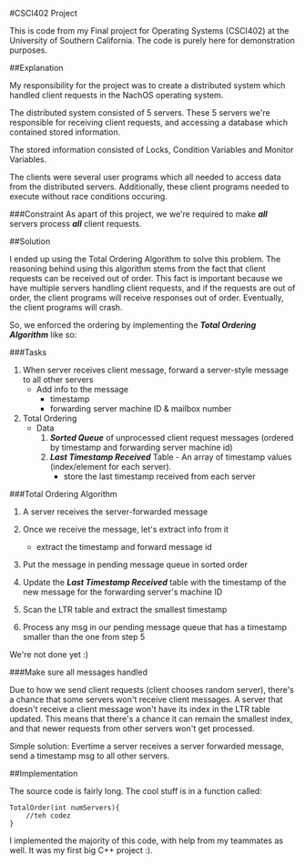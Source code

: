 #CSCI402 Project

This is code from my Final project for Operating Systems (CSCI402) at the University of Southern California. The code is purely here for demonstration purposes.

##Explanation

My responsibility for the project was to create a distributed system which handled client requests in the NachOS operating system.

The distributed system consisted of 5 servers.  These 5 servers we're responsible for receiving client requests, and accessing a database which contained stored information.  

The stored information consisted of Locks, Condition Variables and Monitor Variables. 

The clients were several user programs which all needed to access data from the distributed servers.  Additionally, these client programs needed to execute without race conditions occuring. 

###Constraint
As apart of this project, we we're required to make ***all*** servers process ***all*** client requests. 

##Solution

I ended up using the Total Ordering Algorithm to solve this problem.  The reasoning behind using this algorithm stems from the fact that client requests can be received out of order.  This fact is important because we have multiple servers handling client requests, and if the requests are out of order, the client programs will receive responses out of order. Eventually, the client programs will crash.

So, we enforced the ordering by implementing the ***Total Ordering Algorithm*** like so:

###Tasks

1. When server receives client message, forward a server-style message to all other servers
	- Add info to the message
		- timestamp
		- forwarding server machine ID & mailbox number
2. Total Ordering
	- Data
		1. ***Sorted Queue*** of unprocessed client request messages (ordered by timestamp and forwarding server machine id)
		2. ***Last Timestamp Received*** Table - An array of timestamp values (index/element for each server).
			- store the last timestamp received from each server
			
###Total Ordering Algorithm

1. A server receives the server-forwarded message

2. Once we receive the message, let's extract info from it
	- extract the timestamp and forward message id

3. Put the message in pending message queue in sorted order

4. Update the ***Last Timestamp Received*** table with the timestamp of the new message for the forwarding server's machine ID

5. Scan the LTR table and extract the smallest timestamp
6. Process any msg in our pending message queue that has a timestamp smaller than the one from step 5

We're not done yet :)

###Make sure all messages handled

Due to how we send client requests (client chooses random server), there's a chance that some servers won't receive client messages.  A server that doesn't receive a client message won't have its index in the LTR table updated.  This means that there's a chance it can remain the smallest index, and that newer requests from other servers won't get processed.

Simple solution: Evertime a server receives a server forwarded message, send a timestamp msg to all other servers.

##Implementation

The source code is fairly long.  The cool stuff is in a function called:

	TotalOrder(int numServers){
		//teh codez
	}

I implemented the majority of this code, with help from my teammates as well. It was my first big C++ project :). 